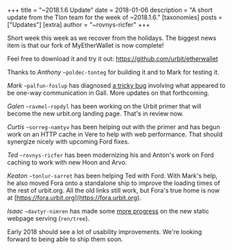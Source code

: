+++
title = "~2018.1.6 Update"
date = 2018-01-06
description = "A short update from the Tlon team for the week of ~2018.1.6."
[taxonomies]
posts = ["Updates"]
[extra]
author = "~rovnys-ricfer"
+++

Short week this week as we recover from the holidays. The biggest news item is that our fork of MyEtherWallet is now
complete!

Feel free to download it and try it out: https://github.com/urbit/etherwallet

Thanks to *Anthony* `~poldec-tonteg` for building it and to Mark for testing it.

*Mark* `~palfun-foslup` has diagnosed [a tricky bug](https://github.com/urbit/arvo/issues/533) involving what appeared to
be one-way communication in Gall. More updates on that forthcoming.

*Galen* `~ravmel-ropdyl` has been working on the Urbit primer that will become the new urbit.org landing page. That's in
review now.

*Curtis* `~sorreg-namtyv` has been helping out with the primer and has begun work on an HTTP cache in Vere to help with
web performance. That should synergize nicely with upcoming Ford fixes.

*Ted* `~rovnys-ricfer` has been modernizing his and Anton's work on Ford caching to work with new Hoon and Arvo.

*Keaton* `~tonlur-sarret` has been helping Ted with Ford. With Mark's help, he also moved Fora onto a standalone ship to
improve the loading times of the rest of urbit.org. All the old links still work, but Fora's true home is now at
[https://fora.urbit.org](https://fora.urbit.org).

*Isaac* `~davtyr-nimren` has made some [more
progress](https://github.com/ixv/arvo/commit/bc52d9fc494399c2063cfa7817046d180b6f78d5) on the new static webpage serving
(`ren/tree`).

Early 2018 should see a lot of usability improvements. We're looking forward to being able to ship them soon.